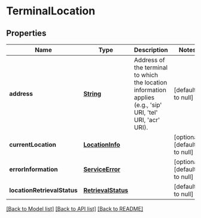# TerminalLocation
## Properties

Name | Type | Description | Notes
------------ | ------------- | ------------- | -------------
**address** | [**String**](string.md) | Address of the terminal to which the location information applies (e.g., &#39;sip&#39; URI, &#39;tel&#39; URI, &#39;acr&#39; URI). | [default to null]
**currentLocation** | [**LocationInfo**](LocationInfo.md) |  | [optional] [default to null]
**errorInformation** | [**ServiceError**](ServiceError.md) |  | [optional] [default to null]
**locationRetrievalStatus** | [**RetrievalStatus**](RetrievalStatus.md) |  | [default to null]

[[Back to Model list]](../README.md#documentation-for-models) [[Back to API list]](../README.md#documentation-for-api-endpoints) [[Back to README]](../README.md)

